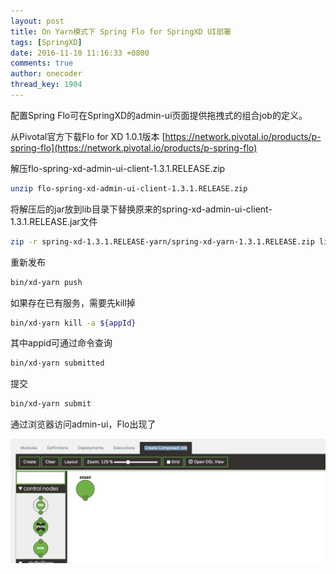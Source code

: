 ```yaml
---
layout: post
title: On Yarn模式下 Spring Flo for SpringXD UI部署
tags: [SpringXD]
date: 2016-11-10 11:16:33 +0800
comments: true
author: onecoder
thread_key: 1904
---
```

配置Spring Flo可在SpringXD的admin-ui页面提供拖拽式的组合job的定义。

从Pivotal官方下载Flo for XD 1.0.1版本
[https://network.pivotal.io/products/p-spring-flo](https://network.pivotal.io/products/p-spring-flo)

解压flo-spring-xd-admin-ui-client-1.3.1.RELEASE.zip

```bash
unzip flo-spring-xd-admin-ui-client-1.3.1.RELEASE.zip
```

将解压后的jar放到lib目录下替换原来的spring-xd-admin-ui-client-1.3.1.RELEASE.jar文件

```bash
zip -r spring-xd-1.3.1.RELEASE-yarn/spring-xd-yarn-1.3.1.RELEASE.zip lib/spring-xd-admin-ui-client-1.3.1.RELEASE.jar
```

重新发布

```bash
bin/xd-yarn push
```

如果存在已有服务，需要先kill掉

```bash
bin/xd-yarn kill -a ${appId}
```

其中appid可通过命令查询

```bash
bin/xd-yarn submitted
```

提交

```bash
bin/xd-yarn submit
```

通过浏览器访问admin-ui，Flo出现了

![](images/post/flo-for-springxd-on-yarn/flo-for-xd.png)